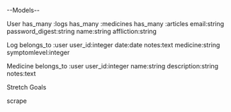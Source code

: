 --Models--

User
has_many :logs
has_many :medicines
has_many :articles
email:string
password_digest:string
name:string
affliction:string 

Log
belongs_to :user
user_id:integer
date:date
notes:text
medicine:string
symptomlevel:integer

Medicine
belongs_to :user
user_id:integer
name:string
description:string
notes:text

Stretch Goals

scrape
<!-- Article
belongs_to :user
user_id:integer
title:string
link:string
notes:string -->



